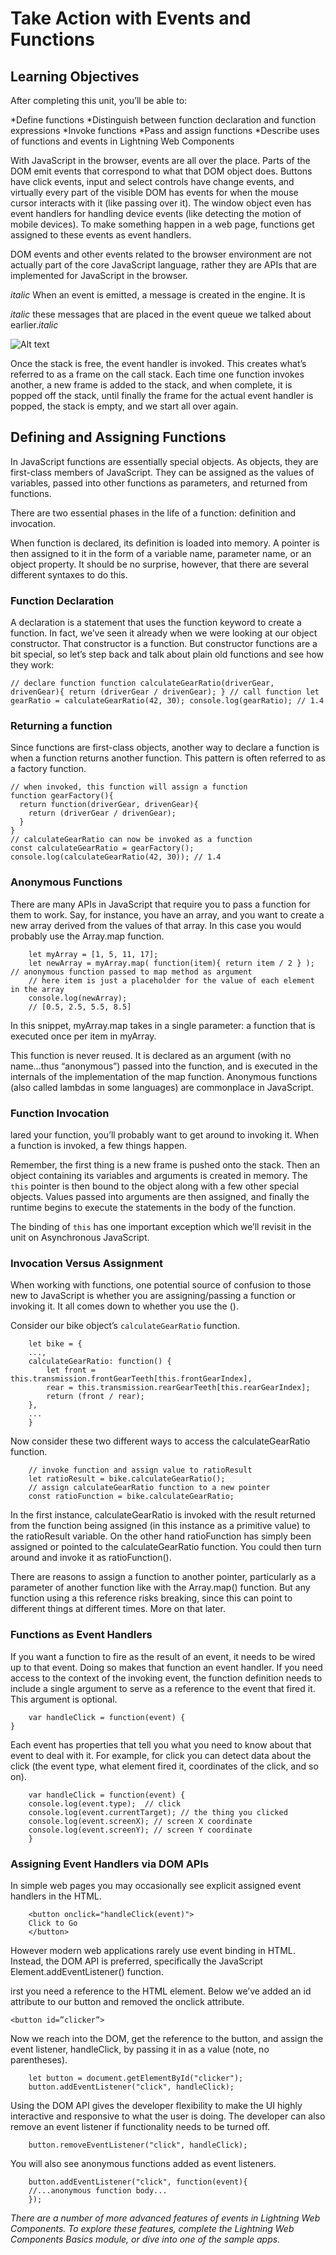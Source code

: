 # Take Action with Events and Functions

## Learning Objectives
After completing this unit, you’ll be able to:



*Define functions
*Distinguish between function declaration and function expressions
*Invoke functions
*Pass and assign functions
*Describe uses of functions and events in Lightning Web Components

With JavaScript in the browser, events are all over the place. Parts of the DOM emit events that correspond to what that DOM object does. Buttons have click events, input and select controls have change events, and virtually every part of the visible DOM has events for when the mouse cursor interacts with it (like passing over it). The window object even has event handlers for handling device events (like detecting the motion of mobile devices). 
To make something happen in a web page, functions get assigned to these events as event handlers. 

DOM events and other events related to the browser environment are not actually part of the core JavaScript language, rather they are APIs that are implemented for JavaScript in the browser. 


_italic_ When an event is emitted, a message is created in the engine. It is 

_italic_ these messages that are placed in the event queue we talked about earlier._italic_ 


![Alt text](https://res.cloudinary.com/hy4kyit2a/f_auto,fl_lossy,q_70/learn/modules/javascript-essentials-salesforce-developers/take-action-events-functions/images/4999e793b0432e8c4e10e440784ca5f5_cjksehj-0-s-000-w-0-t-6-rvvlpiln-9.png "a Visuals")

Once the stack is free, the event handler is invoked. This creates what’s referred to as a frame on the call stack. Each time one function invokes another, a new frame is added to the stack, and when complete, it is popped off the stack, until finally the frame for the actual event handler is popped, the stack is empty, and we start all over again. 

## Defining and Assigning Functions
In JavaScript functions are essentially special objects. As objects, they are first-class members of JavaScript. They can be assigned as the values of variables, passed into other functions as parameters, and returned from functions. 

There are two essential phases in the life of a function: definition and invocation.  

When function is declared, its definition is loaded into memory. A pointer is then assigned to it in the form of a variable name, parameter name, or an object property. It should be no surprise, however, that there are several different syntaxes to do this.

### Function Declaration
A declaration is a statement that uses the function keyword to create a function. In fact, we’ve seen it already when we were looking at our object constructor. That constructor is a function. But constructor functions are a bit special, so let’s step back and talk about plain old functions and see how they work: 

`
    // declare function
    function calculateGearRatio(driverGear, drivenGear){
    return (driverGear / drivenGear);
    }
    // call function
    let gearRatio = calculateGearRatio(42, 30);
    console.log(gearRatio); // 1.4
`

### Returning a function 
Since functions are first-class objects, another way to declare a function is when a function returns another function. This pattern is often referred to as a factory function. 

```
// when invoked, this function will assign a function
function gearFactory(){
  return function(driverGear, drivenGear){
    return (driverGear / drivenGear);
  }
}
// calculateGearRatio can now be invoked as a function
const calculateGearRatio = gearFactory();
console.log(calculateGearRatio(42, 30)); // 1.4
```


### Anonymous Functions
There are many APIs in JavaScript that require you to pass a function for them to work. Say, for instance, you have an array, and you want to create a new array derived from the values of that array. In this case you would probably use the Array.map function.

```
    let myArray = [1, 5, 11, 17];
    let newArray = myArray.map( function(item){ return item / 2 } ); // anonymous function passed to map method as argument 
    // here item is just a placeholder for the value of each element in the array
    console.log(newArray); 
    // [0.5, 2.5, 5.5, 8.5]
```

In this snippet, myArray.map takes in a single parameter: a function that is executed once per item in myArray. 

This function is never reused. It is declared as an argument (with no name...thus “anonymous”) passed into the function, and is executed in the internals of the implementation of the map function. Anonymous functions (also called lambdas in some languages) are commonplace in JavaScript. 

### Function Invocation
lared your function, you’ll probably want to get around to invoking it. When a function is invoked, a few things happen. 

Remember, the first thing is a new frame is pushed onto the stack. Then an object containing its variables and arguments is created in memory. The `this` pointer is then bound to the object along with a few other special objects. Values passed into arguments are then assigned, and finally the runtime begins to execute the statements in the body of the function. 

The binding of `this` has one important exception which we’ll revisit in the unit on Asynchronous JavaScript.

### Invocation Versus Assignment
When working with functions, one potential source of confusion to those new to JavaScript is whether you are assigning/passing a function or invoking it. It all comes down to whether you use the (). 

Consider our bike object’s `calculateGearRatio` function. 

```
    let bike = {
    ...,
    calculateGearRatio: function() {
        let front = this.transmission.frontGearTeeth[this.frontGearIndex],
        rear = this.transmission.rearGearTeeth[this.rearGearIndex];
        return (front / rear);
    },
    ...
    }
```

Now consider these two different ways to access the calculateGearRatio function.  

```
    // invoke function and assign value to ratioResult
    let ratioResult = bike.calculateGearRatio();
    // assign calculateGearRatio function to a new pointer
    const ratioFunction = bike.calculateGearRatio;
```
In the first instance, calculateGearRatio is invoked with the result returned from the function being assigned (in this instance as a primitive value) to the ratioResult variable. On the other hand ratioFunction has simply been assigned or pointed to the calculateGearRatio function. You could then turn around and invoke it as ratioFunction(). 

There are reasons to assign a function to another pointer, particularly as a parameter of another function like with the Array.map() function. But any function using a this reference risks breaking, since this can point to different things at different times. More on that later. 

### Functions as Event Handlers

If you want a function to fire as the result of an event, it needs to be wired up to that event. Doing so makes that function an event handler. If you need access to the context of the invoking event, the function definition needs to include a single argument to serve as a reference to the event that fired it. This argument is optional.

```
    var handleClick = function(event) {
}
```

Each event has properties that tell you what you need to know about that event to deal with it. For example, for click you can detect data about the click (the event type, what element fired it, coordinates of the click, and so on).  

```
    var handleClick = function(event) {
    console.log(event.type);  // click
    console.log(event.currentTarget); // the thing you clicked
    console.log(event.screenX); // screen X coordinate
    console.log(event.screenY); // screen Y coordinate
    }
```

### Assigning Event Handlers via DOM APIs
In simple web pages you may occasionally see explicit assigned event handlers in the HTML. 

```
    <button onclick="handleClick(event)">
    Click to Go
    </button>
```

However modern web applications rarely use event binding in HTML. Instead, the DOM API is preferred, specifically the JavaScript Element.addEventListener() function. 

irst you need a reference to the HTML element. Below we’ve added an id attribute to our button and removed the onclick attribute. 

`<button id=”clicker”>`

Now we reach into the DOM, get the reference to the button, and assign the event listener, handleClick, by passing it in as a value (note, no parentheses). 

```
    let button = document.getElementById("clicker");
    button.addEventListener("click", handleClick);
```
Using the DOM API gives the developer flexibility to make the UI highly interactive and responsive to what the user is doing. The developer can also remove an event listener if functionality needs to be turned off. 

```
    button.removeEventListener("click", handleClick);
```

You will also see anonymous functions added as event listeners.

```
    button.addEventListener("click", function(event){
    //...anonymous function body...
    });
```

_There are a number of more advanced features of events in Lightning Web Components. To explore these features, complete the Lightning Web Components Basics module, or dive into one of the sample apps._

